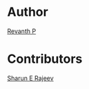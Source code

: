 # Author
[Revanth P](https://github.com/revnth)

# Contributors
[Sharun E Rajeev](https://github.com/sharunerajeev)
